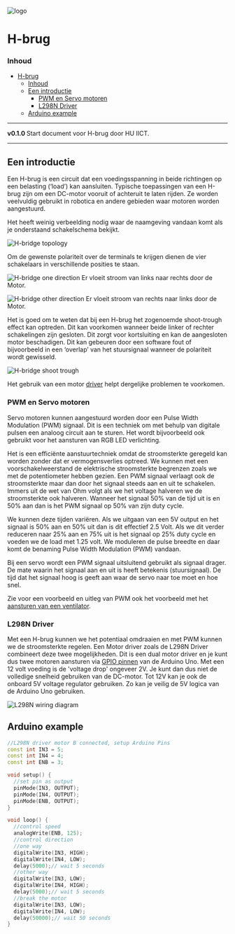 ![logo](./img/) [](logo-id)

# H-brug[](title-id)

### Inhoud[](toc-id)

- [H-brug](#h-brug)
    - [Inhoud](#inhoud)
  - [Een introductie](#een-introductie)
    - [PWM en Servo motoren](#pwm-en-servo-motoren)
    - [L298N Driver](#l298n-driver)
  - [Arduino example](#arduino-example)

---

**v0.1.0 [](version-id)** Start document voor H-brug door HU IICT[](author-id).

---

## Een introductie

Een H-brug is een circuit dat een voedingsspanning in beide richtingen op een belasting (‘load’) kan aansluiten. Typische toepassingen van een H-brug zijn om een DC-motor vooruit of achteruit te laten rijden. Ze worden veelvuldig gebruikt in robotica en andere gebieden waar motoren worden aangestuurd. 

Het heeft weinig verbeelding nodig waar de naamgeving vandaan komt als je onderstaand schakelschema bekijkt.

![H-bridge topology](./img/H-bridge-topology.png)

Om de gewenste polariteit over de terminals te krijgen dienen de vier schakelaars in verschillende posities te staan.

![H-bridge one direction](./img/H-bridge-one-direction.png)
Er vloeit stroom van links naar rechts door de Motor.

![H-bridge other direction](./img/H-bridge-other-direction.png)
Er vloeit stroom van rechts naar links door de Motor.

Het is goed om te weten dat bij een H-brug het zogenoemde shoot-trough effect kan optreden. Dit kan voorkomen wanneer beide linker of rechter schakelingen zijn gesloten. Dit zorgt voor kortsluiting en kan de aangesloten motor beschadigen. Dit kan gebeuren door een software fout of bijvoorbeeld in een ‘overlap’ van het stuursignaal wanneer de polariteit wordt gewisseld.

![H-bridge shoot trough](./img/H-bridge-shoot-trough.png)

Het gebruik van een motor [driver](#l298n-driver) helpt dergelijke problemen te voorkomen.

### PWM en Servo motoren

Servo motoren kunnen aangestuurd worden door een Pulse Width Modulation (PWM) signaal. Dit is een techniek om met behulp van digitale pulsen een analoog circuit aan te sturen. Het wordt bijvoorbeeld ook gebruikt voor het aansturen van RGB LED verlichting. 

Het is een efficiënte aanstuurtechniek omdat de stroomsterkte geregeld kan worden zonder dat er vermogensverlies optreed. We kunnen met een voorschakelweerstand de elektrische stroomsterkte begrenzen zoals we met de potentiometer hebben gezien. Een PWM signaal verlaagt ook de stroomsterkte maar dan door het signaal steeds aan en uit te schakelen. Immers uit de wet van Ohm volgt als we het voltage halveren we de stroomsterkte ook halveren. Wanneer het signaal 50% van de tijd uit is en 50% aan dan is het PWM signaal op 50% van zijn duty cycle.

We kunnen deze tijden variëren. Als we uitgaan van een 5V output en het signaal is 50% aan en 50% uit dan is dit effectief 2.5 Volt. Als we dit verder reduceren naar 25% aan en 75% uit is het signaal op 25% duty cycle en voeden we de load met 1.25 volt. We moduleren de pulse breedte en daar komt de benaming Pulse Width Modulation (PWM) vandaan.

Bij een servo wordt een PWM signaal uitsluitend gebruikt als signaal drager. De mate waarin het signaal aan en uit is heeft betekenis (stuursignaal). De tijd dat het signaal hoog is geeft aan waar de servo naar toe moet en hoe snel.

Zie voor een voorbeeld en uitleg van PWM ook het voorbeeld met het [aansturen van een ventilator](../../communicatie/analoog-en-digitaal/DAC/README.md).

### L298N Driver

Met een H-brug kunnen we het potentiaal omdraaien en met PWM kunnen we de stroomsterkte regelen. Een Motor driver zoals de L298N Driver combineert deze twee mogelijkheden. Dit is een dual motor driver en je kunt dus twee motoren aansturen via [GPIO pinnen](../../communicatie/analoog-en-digitaal/README.md) van de Arduino Uno. Met een 12 volt voeding is de 'voltage drop' ongeveer 2V. Je kunt dan dus niet de volledige snelheid gebruiken van de DC-motor. Tot 12V kan je ook de onboard 5V voltage regulator gebruiken. Zo kan je veilig de 5V logica van de Arduino Uno gebruiken.

![L298N wiring diagram](./img/L298N_bb.png)

## Arduino example

```c++
//L298N driver motor B connected, setup Arduino Pins
const int IN3 = 5;
const int IN4 = 4;
const int ENB = 3;

void setup() {
  //set pin as output
  pinMode(IN3, OUTPUT);
  pinMode(IN4, OUTPUT);
  pinMode(ENB, OUTPUT);
}

void loop() {
  //control speed
  analogWrite(ENB, 125); 
  //control direction
  //one way 
  digitalWrite(IN3, HIGH);
  digitalWrite(IN4, LOW);
  delay(5000);// wait 5 seconds
  //other way
  digitalWrite(IN3, LOW);
  digitalWrite(IN4, HIGH);
  delay(5000);// wait 5 seconds
  //break the motor
  digitalWrite(IN3, LOW);
  digitalWrite(IN4, LOW);
  delay(50000);// wait 50 seconds
}
```